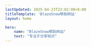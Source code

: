 ```yaml
---
lastUpdated: 2025-04-23T23:02:00+8:00
titleTemplate: 'BlazeSnow帮助网站'
layout: home

hero:
    name: "BlazeSnow帮助网站"
    text: "专注于分享知识"
---
```


<script setup>
import index from './.homepage/index.vue'
import status from './.homepage/status.vue'
</script>

<index />

<status />
